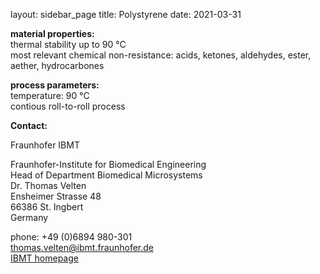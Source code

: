 layout: sidebar_page
title: Polystyrene
date: 2021-03-31

__material properties:__  	
thermal stability up to	90 °C  
most relevant chemical non-resistance:	acids, ketones, aldehydes, ester, aether, hydrocarbones  


__process parameters:__  	
temperature:	90 °C  
contious roll-to-roll process
<!--break-->
__Contact:__

Fraunhofer IBMT

Fraunhofer-Institute for Biomedical Engineering  
Head of Department Biomedical Microsystems  
Dr. Thomas Velten  
Ensheimer Strasse 48   
66386 St. Ingbert   
Germany  

phone: +49 (0)6894 980-301   
thomas.velten@ibmt.fraunhofer.de  
[IBMT homepage](http://www.ibmt.fraunhofer.de/fhg/ibmt_en/biomedical_engineering/biomedical_microsystems/microsensors_microfluidics/index.jsp)